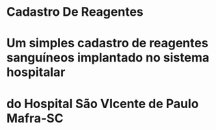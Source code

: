 # Cadastro De Reagentes
# Um simples cadastro de reagentes sanguíneos implantado no sistema hospitalar 
# do Hospital São VIcente de Paulo Mafra-SC
